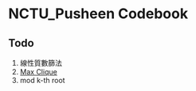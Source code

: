 # NCTU_Pusheen Codebook

## Todo

1. 線性質數篩法
2. [Max Clique](https://github.com/NCTU-PCCA/NCTU_Fox/tree/master/codebook/Graph)
3. mod k-th root